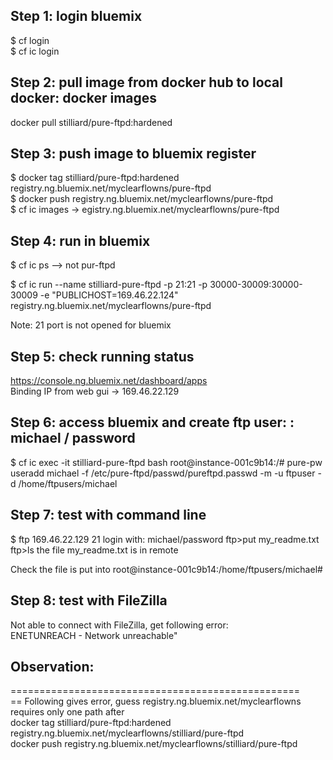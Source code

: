 ## Step 1: login bluemix   
$ cf login   
$ cf ic login   

## Step 2: pull image from docker hub to local docker: docker images   
docker pull stilliard/pure-ftpd:hardened   

## Step 3: push image to bluemix register    
$ docker tag stilliard/pure-ftpd:hardened registry.ng.bluemix.net/myclearflowns/pure-ftpd   
$ docker push registry.ng.bluemix.net/myclearflowns/pure-ftpd   
$ cf ic images -> egistry.ng.bluemix.net/myclearflowns/pure-ftpd   

## Step 4: run in bluemix   
$ cf ic ps -->  not pur-ftpd   

$ cf ic run --name stilliard-pure-ftpd -p 21:21 -p 30000-30009:30000-30009 -e "PUBLICHOST=169.46.22.124"     registry.ng.bluemix.net/myclearflowns/pure-ftpd    

Note: 21 port is not opened for bluemix   

## Step 5: check running status
https://console.ng.bluemix.net/dashboard/apps   
Binding IP from web gui -> 169.46.22.129   

## Step 6: access bluemix and create ftp user: : michael / password
$ cf ic exec -it stilliard-pure-ftpd bash
root@instance-001c9b14:/# pure-pw useradd michael -f /etc/pure-ftpd/passwd/pureftpd.passwd -m -u ftpuser -d /home/ftpusers/michael

## Step 7: test with command line
$ ftp 169.46.22.129 21
login with: michael/password
ftp>put my_readme.txt
ftp>ls
the file my_readme.txt is in remote

Check the file is put into root@instance-001c9b14:/home/ftpusers/michael#

## Step 8: test with FileZilla   
Not able to connect with FileZilla, get following error:       
ENETUNREACH - Network unreachable"    


## Observation:    
==================================================     
== Following gives error, guess registry.ng.bluemix.net/myclearflowns requires only one path after   
docker tag stilliard/pure-ftpd:hardened registry.ng.bluemix.net/myclearflowns/stilliard/pure-ftpd   
docker push registry.ng.bluemix.net/myclearflowns/stilliard/pure-ftpd   
